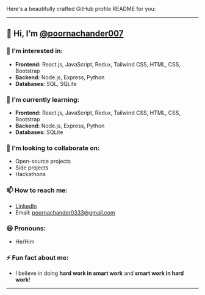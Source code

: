 Here's a beautifully crafted GitHub profile README for you:

---

## 👋 Hi, I’m [@poornachander007](https://github.com/poornachander007)

### 👀 I’m interested in:
- **Frontend:** React.js, JavaScript, Redux, Tailwind CSS, HTML, CSS, Bootstrap  
- **Backend:** Node.js, Express, Python  
- **Databases:** SQL, SQLite

### 🌱 I’m currently learning:
- **Frontend:** React.js, JavaScript, Redux, Tailwind CSS, HTML, CSS, Bootstrap  
- **Backend:** Node.js, Express, Python  
- **Databases:** SQLite

### 💞️ I’m looking to collaborate on:
- Open-source projects  
- Side projects  
- Hackathons  

### 📫 How to reach me:
- [LinkedIn](https://www.linkedin.com/in/poornachander0333/)
- Email: poornachander0333@gmail.com

### 😄 Pronouns:  
- He/Him  

### ⚡ Fun fact about me:  
- I believe in doing **hard work in smart work** and **smart work in hard work**!

---

